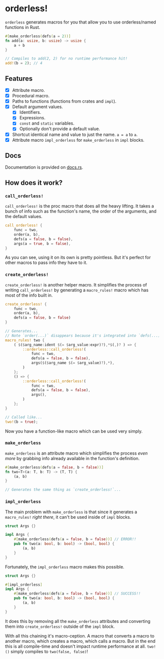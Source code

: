 # orderless!

`orderless` generates macros for you that allow you to use orderless/named functions in Rust.

```rs
#[make_orderless(defs(a = 2))]
fn add(a: usize, b: usize) -> usize {
	a + b
}

// Compiles to add(2, 2) for no runtime performance hit!
add!(b = 2); // 4
```

## Features

- [x] Attribute macro.
- [x] Procedural macro.
- [x] Paths to functions (functions from crates and `impl`).
- [x] Default argument values.
	- [x] Identifiers.
	- [x] Expressions.
	- [x] `const` and `static` variables.
	- [x] Optionally don't provide a default value.
- [x] Shortcut identical name and value to just the name. `a = a` to `a`.
- [x] Attribute macro `impl_orderless` for `make_orderless` in `impl` blocks.

## Docs

Documentation is provided on [docs.rs](https://docs.rs/orderless).


## How does it work?

### `call_orderless!`

`call_orderless!` is the proc macro that does all the heavy lifting. It takes a bunch of info such as the function's name, the order of the arguments, and the default values.

```rs
call_orderless! {
	func = two,
	order(a, b),
	defs(a = false, b = false),
	args(a = true, b = false),
}
```

As you can see, using it on its own is pretty pointless. But it's perfect for other macros to pass info they have to it.

### `create_orderless!`

`create_orderless!` is another helper macro. It simplifies the process of writing `call_orderless!` by generating a `macro_rules!` macro which has most of the info built in. 

```rs
create_orderless! {
	func = two,
	order(a, b),
	defs(a = false, b = false)
}

// Generates...
// Note `order(...)` disappears because it's integrated into `defs(...)` by `create_orderless!`.
macro_rules! two {
	( $($arg_name:ident $(= $arg_value:expr)?),*$(,)? ) => {
		::orderless::call_orderless!(
			func = two,
			defs(a = false, b = false),
			args($($arg_name $(= $arg_value)?),*),
		)
	};
	() => {
		::orderless::call_orderless!(
			func = two,
			defs(a = false, b = false),
			args(),
		)
	};
}

// Called like...
two!(b = true);
```

Now you have a function-like macro which can be used very simply.

### `make_orderless`

`make_orderless` is an attribute macro which simplifies the process *even more* by grabbing info already available in the function's definition.

```rs
#[make_orderless(defs(a = false, b = false))]
fn two<T>(a: T, b: T) -> (T, T) {
	(a, b)
}

// Generates the same thing as `create_orderless!`...
```

### `impl_orderless`

The main problem with `make_orderless` is that since it generates a `macro_rules!` *right there*, it can't be used inside of `impl` blocks.

```rs
struct Args {}

impl Args {
	#[make_orderless(defs(a = false, b = false))] // ERROR!!
	pub fn two(a: bool, b: bool) -> (bool, bool) {
		(a, b)
	}
}
```

Fortunately, the `impl_orderless` macro makes this possible.

```rs
struct Args {}

#[impl_orderless]
impl Args {
	#[make_orderless(defs(a = false, b = false))] // SUCCESS!!
	pub fn two(a: bool, b: bool) -> (bool, bool) {
		(a, b)
	}
}
```

It does this by removing all the `make_orderless` attributes and converting them into `create_orderless!` outside of the `impl` block.

With all this chaining it's macro-ception. A macro that converts a macro to another macro, which creates a macro, which calls a macro. But in the end this is all compile-time and doesn't impact runtime performance at all. `two!()` simply compiles to `two(false, false)`!
